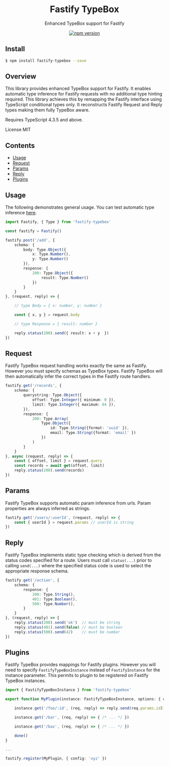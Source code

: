 <div align='center'>

<h1>Fastify TypeBox</h1>

<p>Enhanced TypeBox support for Fastify</p>

[![npm version](https://badge.fury.io/js/fastify-typebox.svg)](https://badge.fury.io/js/fastify-typebox)

</div>

## Install

```bash
$ npm install fastify-typebox --save
```

## Overview

This library provides enhanced TypeBox support for Fastify. It enables automatic type inference for Fastify requests with no additional type hinting required. This library achieves this by remapping the Fastify interface using TypeScript conditional types only. It reconstructs Fastify Request and Reply types making them fully TypeBox aware.

Requires TypeScript 4.3.5 and above.

License MIT

## Contents

- [Usage](#Usage)
- [Request](#Request)
- [Params](#Params)
- [Reply](#Reply)
- [Plugins](#Plugins)

## Usage

The following demonstrates general usage. You can test automatic type inference [here](https://www.typescriptlang.org/play?#code/JYWwDg9gTgLgBAMQIYGcbAGYE8A0cDecAKlmAKZwC+cGUEIcA5BqutgLQylkBGEAHowCwAKFEBjCADs0NVpixwAvInnYAFAEpRolmgUA6SGnWMA9EgAmlxnkKi4juCnEALMiCQAuAg6f++SywfEnIDAHkeACsycRh1fD9-ZLh+EO4DADkAVxAeMigtHCSUp2DiDJy8gq0S-0pNYpFSuCgyFEgZMh9E5panACYABiH0sMiYuIS6-sc2lGyAGxgxsizc-MLtPtmGmcdKEsORSjx1NoBHbPaYPDawRaxNZQA+XzEduDMzOC5yOAAQhAgsoCKkfFINgU8OVIdUoFQdJ9JDJ4IR+DCqKDLtc0AZAopZo4kf5vr9uHAAErtTooCgqQjzJYrOBwzaIz4le6PAxoJAwbIodTDIaaXlkKSWBKtdrMnz8OAAajghL2J00QA).

```typescript
import Fastify, { Type } from 'fastify-typebox'

const fastify = Fastify()

fastify.post('/add', { 
    schema: {
        body: Type.Object({
            x: Type.Number(),
            y: Type.Number()
        }),
        response: {
            200: Type.Object({
                result: Type.Number()
            })
        }
    }
}, (request, reply) => {

    // type Body = { x: number, y: number }

    const { x, y } = request.body             

    // type Response = { result: number }

    reply.status(200).send({ result: x + y  })
})
```

## Request

Fastify TypeBox request handling works exactly the same as Fastify. However you must specify schemas as TypeBox types. Fastify TypeBox will then automatically infer the correct types in the Fastify route handlers.

```typescript
fastify.get('/records', {
    schema: {
        querystring: Type.Object({
            offset: Type.Integer({ minimum: 0 }),
            limit: Type.Integer({ maximum: 64 }),
        }),
        response: {
            200: Type.Array(
                Type.Object({
                    id: Type.String({format: 'uuid' }),
                    email: Type.String({format: 'email' })
                })
            )
        }
    }
}, async (request, reply) => {
    const { offset, limit } = request.query
    const records = await get(offset, limit)
    reply.status(200).send(records)
})
```

## Params

Fastify TypeBox supports automatic param inference from urls. Param properties are always inferred as strings.

```typescript
fastify.get('/users/:userId', (request, reply) => {
    const { userId } = request.params // userId is string
})
```

## Reply

Fastify TypeBox implements static type checking which is derived from the status codes specified for a route. Users must call `status(...)` prior to calling `send(...)` where the specified status code is used to select the appropriate response schema.

```typescript
fastify.get('/action', {
    schema: {
        response: {
            200: Type.String(),
            401: Type.Boolean(),
            500: Type.Number(),
        }
    }
}, (request, reply) => {
    reply.status(200).send('ok')  // must be string
    reply.status(401).send(false) // must be boolean
    reply.status(500).send(42)    // must be number
})
```

## Plugins

Fastify TypeBox provides mappings for Fastify plugins. However you will need to specify `FastifyTypeBoxInstance` instead of `FastifyInstance` for the instance parameter. This permits to plugin to be registered on Fastify TypeBox instances.

```typescript
import { FastifyTypeBoxInstance } from 'fastify-typebox'

export function MyPlugin(instance: FastifyTypeBoxInstance, options: { config: any }, done: Function) {

    instance.get('/foo/:id', (req, reply) => reply.send(req.params.id))

    instance.get('/bar', (req, reply) => { /* ... */ })

    instance.get('/baz', (req, reply) => { /* ... */ })

    done()
}

...

fastify.register(MyPlugin, { config: 'xyz' })
```

